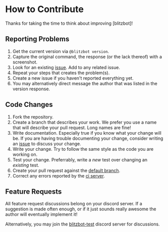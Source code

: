 How to Contribute
=================

Thanks for taking the time to think about improving [blitzbot]!

Reporting Problems
------------------

 1. Get the current version via `@blitzbot version`.
 1. Capture the original command, the response (or the lack thereof) with a screenshot.
 2. Look for an existing [issue](//github.com/CodeMan99/blitzbot/issues). Add to any related issue.
 3. Repeat your steps that creates the problem(s).
 4. Create a new issue if you haven't reported everything yet.
 5. You may alternatively direct message the author that was listed in the version response.

Code Changes
------------

 1. Fork the repository.
 2. Create a branch that describes your work. We prefer you use a name that will describe your pull request.
 Long names are fine!
 3. Write documentation. Especially true if you know what your change will be. If you are having trouble
 documenting your change, consider writing an [issue](//github.com/CodeMan99/blitzbot/issues) to discuss
 your change.
 4. Write your change. Try to follow the same style as the code you are working on.
 5. Test your change. Preferrably, write a *new* test over changing an *existing* test.
 6. Create your pull request against the [default branch](//github.com/CodeMan99/blitzbot/commits).
 7. Correct any errors reported by the [ci server](https://travis-ci.org/CodeMan99/blitzbot).

Feature Requests
----------------

All feature request discussions belong on your discord server. If a suggestion is made often enough,
or if it just sounds really awesome the author will eventually implement it!

Alternatively, you may join the [blitzbot-test](https://discord.gg/0yWBq3ILDxT9ZPZB) discord server
for discussions.
